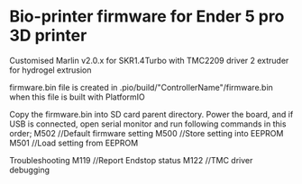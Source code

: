 # Bio-printer firmware for Ender 5 pro 3D printer
Customised Marlin v2.0.x for SKR1.4Turbo with TMC2209 driver
2 extruder for hydrogel extrusion

firmware.bin file is created in .pio/build/"ControllerName"/firmware.bin when this file is built with PlatformIO

Copy the firmware.bin into SD card parent directory. 
Power the board, and if USB is connected, open serial monitor and run following commands in this order;
M502 //Default firmware setting
M500 //Store setting into EEPROM
M501 //Load setting from EEPROM


Troubleshooting
M119 //Report Endstop status
M122 //TMC driver debugging